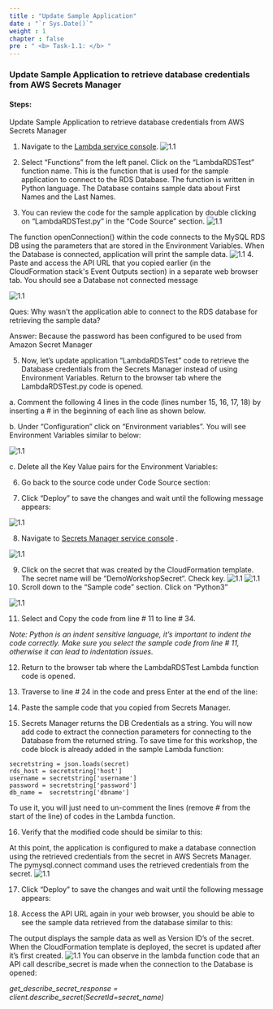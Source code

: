 ```yaml
---
title : "Update Sample Application"
date : "`r Sys.Date()`"
weight : 1
chapter : false
pre : " <b> Task-1.1: </b> "
---
```




### Update Sample Application to retrieve database credentials from AWS Secrets Manager
#### Steps:
Update Sample Application to retrieve database credentials from AWS Secrets Manager

1. Navigate to the [Lambda service console](https://console.aws.amazon.com/lambda).
![1.1](/images/m1/1.1/s1.png)
2. Select “Functions” from the left panel. Click on the “LambdaRDSTest” function name. This is the function that is used for the sample application to connect to the RDS Database. The function is written in Python language. The Database contains sample data about First Names and the Last Names.

3. You can review the code for the sample application by double clicking on “LambdaRDSTest.py” in the “Code Source” section.
![1.1](/images/m1/1.1/s3a.png)


The function openConnection() within the code connects to the MySQL RDS DB using the parameters that are stored in the Environment Variables. When the Database is connected, application will print the sample data.
![1.1](/images/m1/1.1/s3b.png)
4. Paste and access the API URL that you copied earlier (in the CloudFormation stack's Event Outputs section) in a separate web browser tab. You should see a Database not connected message

![1.1](/images/m1/1.1/s4.png)

Ques: Why wasn't the application able to connect to the RDS database for retrieving the sample data?

Answer: Because the password has been configured to be used from Amazon Secret Manager

5. Now, let’s update application “LambdaRDSTest” code to retrieve the Database credentials from the Secrets Manager instead of using Environment Variables. Return to the browser tab where the LambdaRDSTest.py code is opened.

a. Comment the following 4 lines in the code (lines number 15, 16, 17, 18) by inserting a # in the beginning of each line as shown below.

b. Under “Configuration” click on “Environment variables”. You will see Environment Variables similar to below:

![1.1](/images/m1/1.1/s5b.png)

c. Delete all the Key Value pairs for the Environment Variables:

6. Go back to the source code under Code Source section:



7. Click “Deploy” to save the changes and wait until the following message appears:

![1.1](/images/m1/1.1/s7.png)

8. Navigate to [Secrets Manager service console](https://console.aws.amazon.com/secretsmanager) .

![1.1](/images/m1/1.1/s8.png)

9. Click on the secret that was created by the CloudFormation template. The secret name will be “DemoWorkshopSecret“.  Check key.
![1.1](/images/m1/1.1/s9.png)
![1.1](/images/m1/1.1/s9b.png)
10. Scroll down to the “Sample code” section. Click on “Python3”

![1.1](/images/m1/1.1/s10.png)

11. Select and Copy the code from line # 11 to line # 34.

*Note: Python is an indent sensitive language, it’s important to indent the code correctly. Make sure you select the sample code from line # 11, otherwise it can lead to indentation issues.*


12. Return to the browser tab where the LambdaRDSTest Lambda function code is opened.



13. Traverse to line # 24 in the code and press Enter at the end of the line:



14. Paste the sample code that you copied from Secrets Manager.




15. Secrets Manager returns the DB Credentials as a string. You will now add code to extract the connection parameters for connecting to the Database from the returned string. To save time for this workshop, the code block is already added in the sample Lambda function:
```
secretstring = json.loads(secret)
rds_host = secretstring['host']
username = secretstring['username']
password = secretstring['password']
db_name =  secretstring['dbname']
```

To use it, you will just need to un-comment the lines (remove # from the start of the line) of codes in the Lambda function.


16. Verify that the modified code should be similar to this:

At this point, the application is configured to make a database connection using the retrieved credentials from the secret in AWS Secrets Manager. The pymysql.connect command uses the retrieved credentials from the secret.
![1.1](/images/m1/1.1/s16.png)

17. Click “Deploy” to save the changes and wait until the following message appears:



18. Access the API URL again in your web browser, you should be able to see the sample data retrieved from the database similar to this:

The output displays the sample data as well as Version ID’s of the secret. When the CloudFormation template is deployed, the secret is updated after it’s first created.
![1.1](/images/m1/1.1/s18.png)
You can observe in the lambda function code that an API call describe_secret is made when the connection to the Database is opened:

*get_describe_secret_response = client.describe_secret(SecretId=secret_name)*